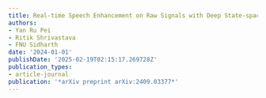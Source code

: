 ```yaml
---
title: Real-time Speech Enhancement on Raw Signals with Deep State-space Modeling
authors:
- Yan Ru Pei
- Ritik Shrivastava
- FNU Sidharth
date: '2024-01-01'
publishDate: '2025-02-19T02:15:17.269728Z'
publication_types:
- article-journal
publication: '*arXiv preprint arXiv:2409.03377*'
---
```

